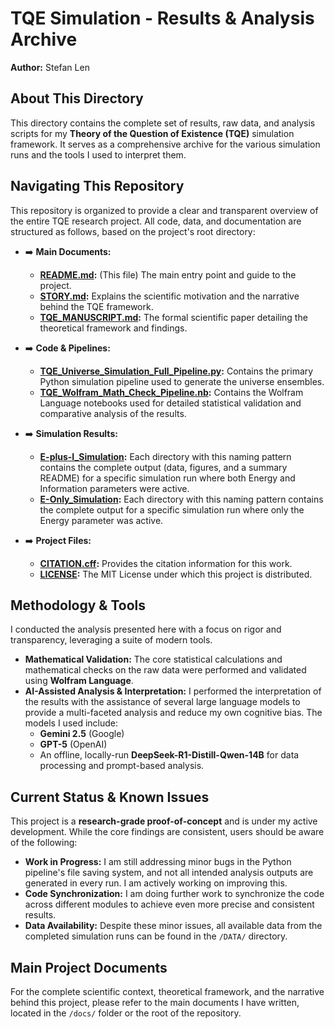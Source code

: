 # TQE Simulation - Results & Analysis Archive

**Author:** Stefan Len

## About This Directory

This directory contains the complete set of results, raw data, and analysis scripts for my **Theory of the Question of Existence (TQE)** simulation framework. It serves as a comprehensive archive for the various simulation runs and the tools I used to interpret them.

## Navigating This Repository

This repository is organized to provide a clear and transparent overview of the entire TQE research project. All code, data, and documentation are structured as follows, based on the project's root directory:

* ➡️ **Main Documents:**
    * **[README.md](./TQE_simulation/README.md):** (This file) The main entry point and guide to the project.
    * **[STORY.md](./TQE_simulation/STORY.md):** Explains the scientific motivation and the narrative behind the TQE framework.
    * **[TQE_MANUSCRIPT.md](./TQE_simulation/TQE_MANUSCRIPT.md):** The formal scientific paper detailing the theoretical framework and findings.

* ➡️ **Code & Pipelines:**
    * **[TQE_Universe_Simulation_Full_Pipeline.py](./TQE_Universe_Simulation_Full_Pipeline.py):** Contains the primary Python simulation pipeline used to generate the universe ensembles.
    * **[TQE_Wolfram_Math_Check_Pipeline.nb](./TQE_Wolfram_Math_Check_Pipeline.nb):** Contains the Wolfram Language notebooks used for detailed statistical validation and comparative analysis of the results.

* ➡️ **Simulation Results:**
    * **[E-plus-I_Simulation](./E-plus-I_Simulation):** Each directory with this naming pattern contains the complete output (data, figures, and a summary README) for a specific simulation run where both Energy and Information parameters were active.
    * **[E-Only_Simulation](./E-Only_Simulation):** Each directory with this naming pattern contains the complete output for a specific simulation run where only the Energy parameter was active.

* ➡️ **Project Files:**
    * **[CITATION.cff](./CITATION.cff):** Provides the citation information for this work.
    * **[LICENSE](./LICENSE):** The MIT License under which this project is distributed.

## Methodology & Tools

I conducted the analysis presented here with a focus on rigor and transparency, leveraging a suite of modern tools.

* **Mathematical Validation:** The core statistical calculations and mathematical checks on the raw data were performed and validated using **Wolfram Language**.
* **AI-Assisted Analysis & Interpretation:** I performed the interpretation of the results with the assistance of several large language models to provide a multi-faceted analysis and reduce my own cognitive bias. The models I used include:
    * **Gemini 2.5** (Google)
    * **GPT-5** (OpenAI)
    * An offline, locally-run **DeepSeek-R1-Distill-Qwen-14B** for data processing and prompt-based analysis.

## Current Status & Known Issues

This project is a **research-grade proof-of-concept** and is under my active development. While the core findings are consistent, users should be aware of the following:

* **Work in Progress:** I am still addressing minor bugs in the Python pipeline's file saving system, and not all intended analysis outputs are generated in every run. I am actively working on improving this.
* **Code Synchronization:** I am doing further work to synchronize the code across different modules to achieve even more precise and consistent results.
* **Data Availability:** Despite these minor issues, all available data from the completed simulation runs can be found in the `/DATA/` directory.

## Main Project Documents

For the complete scientific context, theoretical framework, and the narrative behind this project, please refer to the main documents I have written, located in the `/docs/` folder or the root of the repository.
